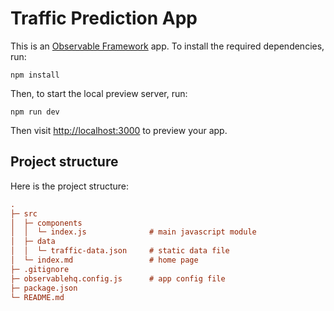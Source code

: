 # Traffic Prediction App

This is an [Observable Framework](https://observablehq.com/framework/) app. To install the required dependencies, run:

```
npm install
```

Then, to start the local preview server, run:

```
npm run dev
```

Then visit <http://localhost:3000> to preview your app.

## Project structure

Here is the project structure:

```ini
.
├─ src
│  ├─ components
│  │  └─ index.js              # main javascript module
│  ├─ data
│  │  └─ traffic-data.json     # static data file
│  └─ index.md                 # home page
├─ .gitignore
├─ observablehq.config.js      # app config file
├─ package.json
└─ README.md
```